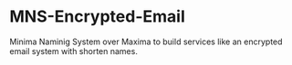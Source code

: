 # MNS-Encrypted-Email
Minima Naminig System over Maxima to build services like an encrypted email system with shorten names.
